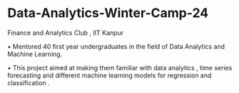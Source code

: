 # Data-Analytics-Winter-Camp-24
Finance and Analytics Club , IIT Kanpur

• Mentored 40 first year undergraduates in the field of Data Analytics and Machine Learning.

• This project aimed at making them familiar with data analytics , time series forecasting and different machine learning models for regression
and classification .
